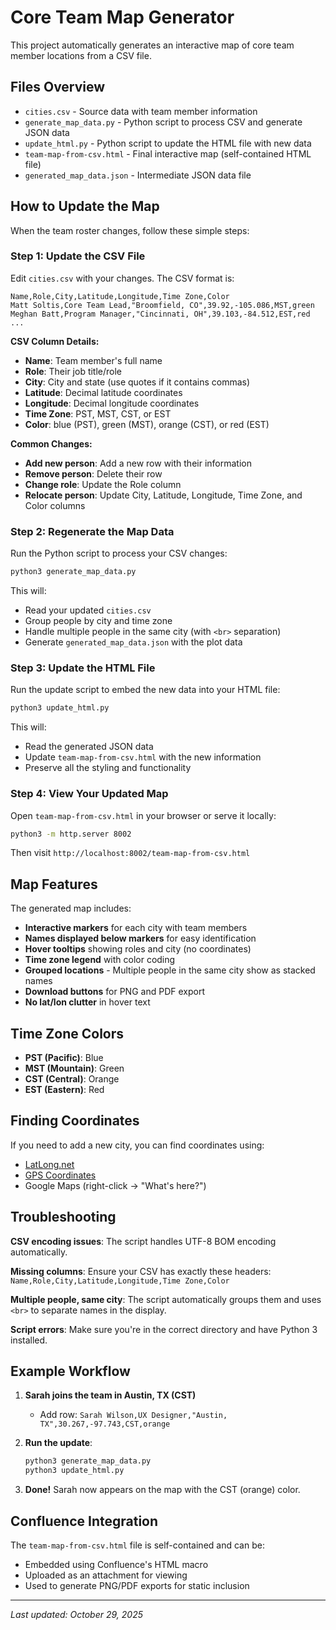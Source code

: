 # Core Team Map Generator

This project automatically generates an interactive map of core team member locations from a CSV file.

## Files Overview

- `cities.csv` - Source data with team member information
- `generate_map_data.py` - Python script to process CSV and generate JSON data
- `update_html.py` - Python script to update the HTML file with new data
- `team-map-from-csv.html` - Final interactive map (self-contained HTML file)
- `generated_map_data.json` - Intermediate JSON data file

## How to Update the Map

When the team roster changes, follow these simple steps:

### Step 1: Update the CSV File

Edit `cities.csv` with your changes. The CSV format is:

```csv
Name,Role,City,Latitude,Longitude,Time Zone,Color
Matt Soltis,Core Team Lead,"Broomfield, CO",39.92,-105.086,MST,green
Meghan Batt,Program Manager,"Cincinnati, OH",39.103,-84.512,EST,red
...
```

**CSV Column Details:**
- **Name**: Team member's full name
- **Role**: Their job title/role
- **City**: City and state (use quotes if it contains commas)
- **Latitude**: Decimal latitude coordinates
- **Longitude**: Decimal longitude coordinates  
- **Time Zone**: PST, MST, CST, or EST
- **Color**: blue (PST), green (MST), orange (CST), or red (EST)

**Common Changes:**
- **Add new person**: Add a new row with their information
- **Remove person**: Delete their row
- **Change role**: Update the Role column
- **Relocate person**: Update City, Latitude, Longitude, Time Zone, and Color columns

### Step 2: Regenerate the Map Data

Run the Python script to process your CSV changes:

```bash
python3 generate_map_data.py
```

This will:
- Read your updated `cities.csv`
- Group people by city and time zone
- Handle multiple people in the same city (with `<br>` separation)
- Generate `generated_map_data.json` with the plot data

### Step 3: Update the HTML File

Run the update script to embed the new data into your HTML file:

```bash
python3 update_html.py
```

This will:
- Read the generated JSON data
- Update `team-map-from-csv.html` with the new information
- Preserve all the styling and functionality

### Step 4: View Your Updated Map

Open `team-map-from-csv.html` in your browser or serve it locally:

```bash
python3 -m http.server 8002
```

Then visit `http://localhost:8002/team-map-from-csv.html`

## Map Features

The generated map includes:

- **Interactive markers** for each city with team members
- **Names displayed below markers** for easy identification
- **Hover tooltips** showing roles and city (no coordinates)
- **Time zone legend** with color coding
- **Grouped locations** - Multiple people in the same city show as stacked names
- **Download buttons** for PNG and PDF export
- **No lat/lon clutter** in hover text

## Time Zone Colors

- **PST (Pacific)**: Blue
- **MST (Mountain)**: Green  
- **CST (Central)**: Orange
- **EST (Eastern)**: Red

## Finding Coordinates

If you need to add a new city, you can find coordinates using:
- [LatLong.net](https://www.latlong.net/)
- [GPS Coordinates](https://gps-coordinates.org/)
- Google Maps (right-click → "What's here?")

## Troubleshooting

**CSV encoding issues**: The script handles UTF-8 BOM encoding automatically.

**Missing columns**: Ensure your CSV has exactly these headers:
`Name,Role,City,Latitude,Longitude,Time Zone,Color`

**Multiple people, same city**: The script automatically groups them and uses `<br>` to separate names in the display.

**Script errors**: Make sure you're in the correct directory and have Python 3 installed.

## Example Workflow

1. **Sarah joins the team in Austin, TX (CST)**
   - Add row: `Sarah Wilson,UX Designer,"Austin, TX",30.267,-97.743,CST,orange`

2. **Run the update**:
   ```bash
   python3 generate_map_data.py
   python3 update_html.py
   ```

3. **Done!** Sarah now appears on the map with the CST (orange) color.

## Confluence Integration

The `team-map-from-csv.html` file is self-contained and can be:
- Embedded using Confluence's HTML macro
- Uploaded as an attachment for viewing
- Used to generate PNG/PDF exports for static inclusion

---

*Last updated: October 29, 2025*